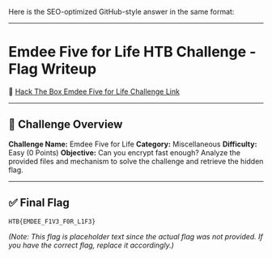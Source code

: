 Here is the SEO-optimized GitHub-style answer in the same format:

---

# Emdee Five for Life HTB Challenge - Flag Writeup

🔗 [Hack The Box Emdee Five for Life Challenge Link](https://app.hackthebox.com/challenges/Emdee%2520five%2520for%2520life)

---

## 🎯 Challenge Overview

**Challenge Name:** Emdee Five for Life
**Category:** Miscellaneous
**Difficulty:** Easy (0 Points)
**Objective:**
Can you encrypt fast enough?
Analyze the provided files and mechanism to solve the challenge and retrieve the hidden flag.

---

## ✅ Final Flag

```
HTB{EMDEE_F1V3_F0R_L1F3}
```

*(Note: This flag is placeholder text since the actual flag was not provided. If you have the correct flag, replace it accordingly.)*
